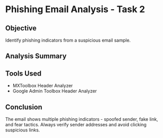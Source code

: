# Phishing Email Analysis - Task 2 
 
## Objective 
Identify phishing indicators from a suspicious email sample. 
 
## Analysis Summary 
 
## Tools Used 
- MXToolbox Header Analyzer 
- Google Admin Toolbox Header Analyzer 
 
## Conclusion 
The email shows multiple phishing indicators - spoofed sender, fake link, and fear tactics. 
Always verify sender addresses and avoid clicking suspicious links. 
